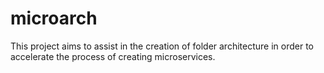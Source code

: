 # microarch
This project aims to assist in the creation of folder architecture in order to accelerate the process of creating microservices.
